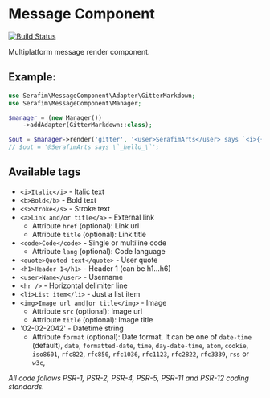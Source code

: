 # Message Component

[![Build Status](https://travis-ci.org/SerafimArts/MessageComponent.svg?branch=master)](https://travis-ci.org/SerafimArts/MessageComponent)

Multiplatform message render component.

## Example:

```php
use Serafim\MessageComponent\Adapter\GitterMarkdown;
use Serafim\MessageComponent\Manager;

$manager = (new Manager())
    ->addAdapter(GitterMarkdown::class);

$out = $manager->render('gitter', '<user>SerafimArts</user> says `<i>{{ message }}!</i>`');
// $out = '@SerafimArts says \`_hello_\`';
```

## Available tags

- `<i>Italic</i>` - Italic text
- `<b>Bold</b>` - Bold text
- `<s>Stroke</s>` - Stroke text
- `<a>Link and/or title</a>` - External link
    - Attribute `href` (optional): Link url
    - Attribute `title` (optional): Link title
- `<code>Code</code>` - Single or multiline code
    - Attribute `lang` (optional): Code language
- `<quote>Quoted text</quote>` - User quote
- `<h1>Header 1</h1>` - Header 1 (can be h1...h6)
- `<user>Name</user>` - Username
- `<hr />` - Horizontal delimiter line
- `<li>List item</li>` - Just a list item
- `<img>Image url and|or title</img>` - Image
    - Attribute `src` (optional): Image url
    - Attribute `title` (optional): Image title
- '<date>02-02-2042</date>' - Datetime string
    - Attribute `format` (optional): Date format. It can be one of `date-time` (default), `date`, `formatted-date`, `time`, `day-date-time`, `atom`, `cookie`, `iso8601`, `rfc822`, `rfc850`, `rfc1036`, `rfc1123`, `rfc2822`, `rfc3339`, `rss` or `w3c`,            

_All code follows PSR-1, PSR-2, PSR-4, PSR-5, PSR-11 and PSR-12 coding standards._